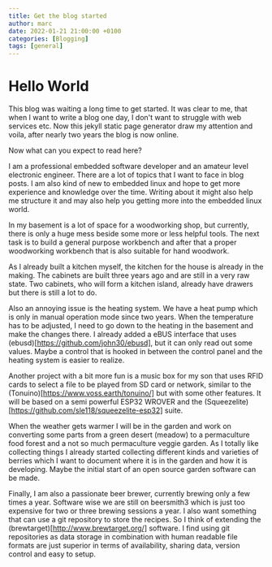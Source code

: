 ```yaml
---
title: Get the blog started
author: marc
date: 2022-01-21 21:00:00 +0100
categories: [Blogging]
tags: [general]
---
```


# Hello World
This blog was waiting a long time to get started. It was clear to me, that when I want
to write a blog one day, I don't want to struggle with web services etc. Now this
jekyll static page generator draw my attention and voila, after nearly two years
the blog is now online.

Now what can you expect to read here? 

I am a professional embedded software developer and an amateur level electronic engineer.
There are a lot of topics that I want to face in blog posts. I am also kind of new to 
embedded linux and hope
to get more experience and knowledge over the time. Writing about it might also help me
structure it and may also help you getting more into the embedded linux world.

In my basement is a lot of space for a woodworking shop, but currently, there is only
a huge mess beside some more or less helpful tools. The next task is to build a general
purpose workbench and after that a proper woodworking workbench that is also suitable
for hand woodwork.

As I already built a kitchen myself, the kitchen for the house is already in the making.
The cabinets are built three years ago and are still in a very raw state. Two cabinets,
who will form a kitchen island, already have drawers but there is still a lot to do.

Also an annoying issue is the heating system. We have a heat pump which is only in manual
operation mode since two years. When the temperature has to be adjusted, I need to go
down to the heating in the basement and make the changes there. I already added a eBUS interface that
uses (ebusd)[https://github.com/john30/ebusd], but it can only read out some values.
Maybe a control that is hooked in between the control panel and the heating system
is easier to realize.

Another project with a bit more fun is a music box for my son that uses RFID cards to
select a file to be played from SD card or network, similar to the 
(Tonuino)[https://www.voss.earth/tonuino/] but with some other features. It will be based
on a semi powerful ESP32 WROVER and the (Squeezelite)[https://github.com/sle118/squeezelite-esp32]
suite.

When the weather gets warmer I will be in the garden and work on converting some parts
from a green desert (meadow) to a permaculture food forest and a not so much permaculture
veggie garden. As I totally like collecting
things I already started collecting different kinds and varieties of berries which I
want to document where it is in the garden and how it is developing. Maybe the initial
start of an open source garden software can be made.

Finally, I am also a passionate beer brewer, currently brewing only a few times a year.
Software wise we are still on beersmith3 which is just too expensive for two or three
brewing sessions a year. I also want something that can use a git repository to store
the recipes. So I think of extending the (brewtarget)[http://www.brewtarget.org/] software.
I find using git repositories as data storage in combination with human readable file
formats are just superior in terms of availability, sharing data, version control and
easy to setup.
